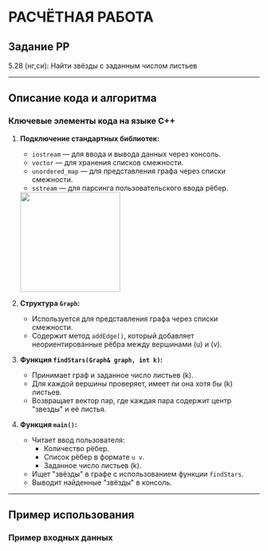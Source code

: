 # РАСЧЁТНАЯ РАБОТА

## Задание РР
5.28 (нг,си): Найти звёзды с заданным числом листьев

---

## Описание кода и алгоритма

### Ключевые элементы кода на языке C++

1. **Подключение стандартных библиотек:**
   - `iostream` — для ввода и вывода данных через консоль.
   - `vector` — для хранения списков смежности.
   - `unordered_map` — для представления графа через списки смежности.
   - `sstream` — для парсинга пользовательского ввода рёбер.
   
   <img src="[images/logo.png](https://i.ibb.co/f0wh4fH/FE09-B931-9-ED2-4017-BD29-D5-D71115-CD10.png)" width="200" />
   
2. **Структура `Graph`:**
   - Используется для представления графа через списки смежности.
   - Содержит метод `addEdge()`, который добавляет неориентированные рёбра между вершинами \(u\) и \(v\).

3. **Функция `findStars(Graph& graph, int k)`:**
   - Принимает граф и заданное число листьев \(k\).
   - Для каждой вершины проверяет, имеет ли она хотя бы \(k\) листьев.
   - Возвращает вектор пар, где каждая пара содержит центр "звезды" и её листья.

4. **Функция `main()`:**
   - Читает ввод пользователя:
     - Количество рёбер.
     - Список рёбер в формате `u v`.
     - Заданное число листьев \(k\).
   - Ищет "звёзды" в графе с использованием функции `findStars`.
   - Выводит найденные "звёзды" в консоль.

---

## Пример использования

### Пример входных данных

